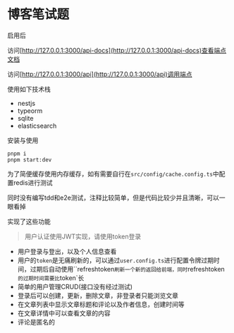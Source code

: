 # 博客笔试题

启用后

访问[http://127.0.0.1:3000/api-docs](http://127.0.0.1:3000/api-docs)查看端点文档

访问[http://127.0.0.1:3000/api](http://127.0.0.1:3000/api)调用端点

使用如下技术栈

-   nestjs
-   typeorm
-   sqlite
-   elasticsearch

安装与使用

```shell
pnpm i
pnpm start:dev
```

为了简便缓存使用内存缓存，如有需要自行在`src/config/cache.config.ts`中配置redis进行测试

同时没有编写tdd和e2e测试，注释比较简单，但是代码比较少并且清晰，可以一眼看掉

实现了这些功能

>   用户认证使用JWT实现，请使用token登录

-   用户登录与登出，以及个人信息查看
-   用户的`token`是无痛刷新的，可以通过`user.config.ts`进行配置令牌过期时间，过期后自动使用``refreshtoken`刷新一个新的返回给前端，同时`refreshtoken`的过期时间需要比`token`长
-   简单的用户管理CRUD(接口没有经过测试)
-   登录后可以创建，更新，删除文章，非登录者只能浏览文章
-   在文章列表中显示文章标题和评论以及作者信息，创建时间等
-   在文章详情中可以查看文章的内容
-   评论是匿名的